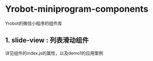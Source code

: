 # Yrobot-miniprogram-components
Yrobot的微信小程序的组件库

## 1. slide-view : 列表滑动组件
详见组件的index.js的属性，以及demo1的应用案例